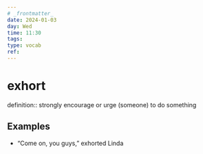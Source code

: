 ```yaml
---
# _frontmatter_
date: 2024-01-03
day: Wed
time: 11:30
tags:
type: vocab
ref: 
---
```

# exhort

definition:: strongly encourage or urge (someone) to do something
## Examples
- “Come on, you guys,” exhorted Linda